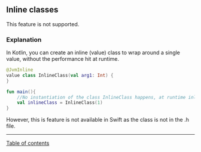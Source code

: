 ## Inline classes

This feature is not supported.

### Explanation

In Kotlin, you can create an inline (value) class to wrap around a single value, without the performance
hit at runtime.

```kotlin
@JvmInline
value class InlineClass(val arg1: Int) {
}

fun main(){
    //No instantiation of the class InlineClass happens, at runtime inlineClass contains just Int.
    val inlineClass = InlineClass(1)
}
```

However, this is feature is not available in Swift as the class is not in the .h file.

---
[Table of contents](/README.md)